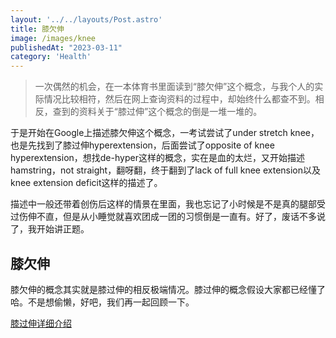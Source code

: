 ```yaml
---
layout: '../../layouts/Post.astro'
title: 膝欠伸
image: /images/knee
publishedAt: "2023-03-11"
category: 'Health'
---
```


> 一次偶然的机会，在一本体育书里面读到“膝欠伸”这个概念，与我个人的实际情况比较相符，然后在网上查询资料的过程中，却始终什么都查不到。相反，查到的资料关于“膝过伸”这个概念的倒是一堆一堆的。

于是开始在Google上描述膝欠伸这个概念，一考试尝试了under stretch knee，也是先找到了膝过伸hyperextension，后面尝试了opposite of knee hyperextension，想找de-hyper这样的概念，实在是血的太烂，又开始描述hamstring，not straight，翻呀翻，终于翻到了lack of full knee extension以及knee extension deficit这样的描述了。

描述中一般还带着创伤后这样的情景在里面，我也忘记了小时候是不是真的腿部受过伤伸不直，但是从小睡觉就喜欢团成一团的习惯倒是一直有。好了，废话不多说了，我开始讲正题。

## 膝欠伸

膝欠伸的概念其实就是膝过伸的相反极端情况。膝过伸的概念假设大家都已经懂了哈。不是想偷懒，好吧，我们再一起回顾一下。

[膝过伸详细介绍](https://www.healthline.com/health/fitness-exercise/hyperextended-knee#:~:text=Hyperextension%20of%20the%20knee%2C%20also,back%20of%20the%20knee%20joint.)